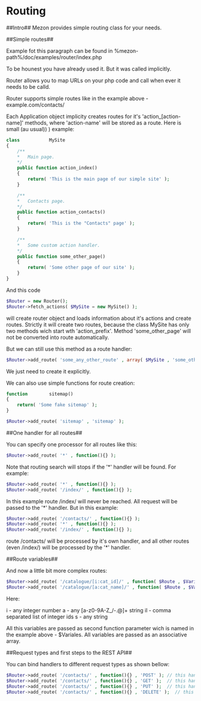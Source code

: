 # Routing
##Intro##
Mezon provides simple routing class for your needs.

##Simple routes##

Example fot this paragraph can be found in %mezon-path%/doc/examples/router/index.php

To be hounest you have already used it. But it was called implicitly.

Router allows you to map URLs on your php code and call when ever it needs to be calld.

Router supports simple routes like in the example above - example.com/contacts/

Each Application object implicity creates routes for it's 'action_[action-name]' methods, where 'action-name' will be stored as a route. Here is small (au usual)) ) example:

```PHP
class           MySite
{
    /**
    *   Main page.
    */
    public function action_index()
    {
        return( 'This is the main page of our simple site' );
    }

    /**
    *   Contacts page.
    */
    public function action_contacts()
    {
        return( 'This is the "Contacts" page' );
    }

    /**
    *   Some custom action handler.
    */
    public function some_other_page()
    {
        return( 'Some other page of our site' );
    }
}
```

And this code

```PHP
$Router = new Router();
$Router->fetch_actions( $MySite = new MySite() );
```

will create router object and loads information about it's actions and create routes. Strictly it will create two routes, because the class MySite has only two methods wich start wth 'action_prefix'. Method 'some_other_page' will not be converted into route automatically.

But we can still use this method as a route handler:

```PHP
$Router->add_route( 'some_any_other_route' , array( $MySite , 'some_other_page' ) );
```

We just need to create it explicitly.

We can also use simple functions for route creation:

```PHP
function        sitemap()
{
    return( 'Some fake sitemap' );
}

$Router->add_route( 'sitemap' , 'sitemap' );
```

##One handler for all routes##

You can specify one processor for all routes like this:

```PHP
$Router->add_route( '*' , function(){} );
```

Note that routing search will stops if the '*' handler will be found. For example:

```PHP
$Router->add_route( '*' , function(){} );
$Router->add_route( '/index/' , function(){} );
```

In this example route /index/ will never be reached. All request will be passed to the '*' handler. But in this example:

```PHP
$Router->add_route( '/contacts/' , function(){} );
$Router->add_route( '*' , function(){} );
$Router->add_route( '/index/' , function(){} );
```

route /contacts/ will be processed by it's own handler, and all other routes (even /index/) will be processed by the '*' handler.

##Route variables##

And now a little bit more complex routes:

```PHP
$Router->add_route( '/catalogue/[i:cat_id]/' , function( $Route , $Variables ){} );
$Router->add_route( '/catalogue/[a:cat_name]/' , function( $Route , $Variables ){} );
```

Here:

i - any integer number
a - any [a-z0-9A-Z_\/\-\.\@]+ string
il - comma separated list of integer ids
s - any string

All this variables are passed as second function parameter wich is named in the example above - $Variales. All variables are passed as an associative array.

##Request types and first steps to the REST API##

You can bind handlers to different request types as shown bellow:

```PHP
$Router->add_route( '/contacts/' , function(){} , 'POST' ); // this handler will be called for POST requests
$Router->add_route( '/contacts/' , function(){} , 'GET' );  // this handler will be called for GET requests
$Router->add_route( '/contacts/' , function(){} , 'PUT' );  // this handler will be called for PUT requests
$Router->add_route( '/contacts/' , function(){} , 'DELETE' );  // this handler will be called for DELETE requests
```